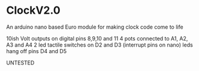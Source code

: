 # ClockV2.0
An arduino nano based Euro module for making clock code come to life

10ish Volt outputs on digital pins 8,9,10 and 11
4 pots connected to A1, A2, A3 and A4
2 led tactile switches on D2 and D3 (interrupt pins on nano) leds hang off pins D4 and D5

UNTESTED


